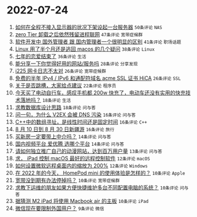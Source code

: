 # 2022-07-24

1. [如何在全程不接入显示器的状况下架设起一台服务器](https://www.v2ex.com/t/868389) `50条评论` `NAS`
1. [zero Tier 卸载之后依然残留进程联网](https://www.v2ex.com/t/868314) `47条评论` `宽带症候群`
1. [软件开发中 国外管理者 跟 国内管理者一个很明显的区别](https://www.v2ex.com/t/868301) `41条评论` `职场话题`
1. [Linux 用了半个月还是逃回 macos 的几个疑问](https://www.v2ex.com/t/868307) `38条评论` `Linux`
1. [七年的恋爱结束了](https://www.v2ex.com/t/868362) `36条评论` `生活`
1. [能分享一下你觉得好用的网站/服务吗](https://www.v2ex.com/t/868405) `28条评论` `分享发现`
1. [i225 网卡日志不太对](https://www.v2ex.com/t/868318) `26条评论` `宽带症候群`
1. [免费的半年 IPv4 / IPv6 和通配符域名 acme SSL 证书 HiCA](https://www.v2ex.com/t/868344) `26条评论` `SSL`
1. [关于是否跳槽，大家给点建议](https://www.v2ex.com/t/868327) `22条评论` `程序员`
1. [今天买了电动自行车，感叹手机都 200w 快充了，电动车还没有实用的快充技术落地吗？](https://www.v2ex.com/t/868423) `18条评论` `生活`
1. [求教数据库设计思路](https://www.v2ex.com/t/868322) `18条评论` `问与答`
1. [问一句，为什么 V2EX 会被 DNS 污染](https://www.v2ex.com/t/868399) `16条评论` `问与答`
1. [C++中的数组寻址，是线性时间还是固定时间](https://www.v2ex.com/t/868384) `16条评论` `C++`
1. [8 月 10 日到 8 月 30 日新疆游](https://www.v2ex.com/t/868342) `16条评论` `旅行`
1. [买新房一定要带上中介吗？](https://www.v2ex.com/t/868354) `14条评论` `问与答`
1. [国内视频平台 爱优腾 选哪个平台](https://www.v2ex.com/t/868336) `14条评论` `问与答`
1. [请如何独立推广自己的动漫网站，达到百万用户量](https://www.v2ex.com/t/868400) `13条评论` `问与答`
1. [求， iPad 控制 macOS 最好的远程控制软件](https://www.v2ex.com/t/868373) `12条评论` `macOS`
1. [如何设置微软远程桌面内的缩放为 200%](https://www.v2ex.com/t/868317) `12条评论` `Windows`
1. [在 2022 年的今天， HomePod mini 的使用体验是怎样的？](https://www.v2ex.com/t/868408) `10条评论` `Apple`
1. [宽带没到期有办法停掉吗？](https://www.v2ex.com/t/868390) `10条评论` `宽带症候群`
1. [求教下运维的朋友如果方便快捷维护多台不同配置电脑的系统？](https://www.v2ex.com/t/868367) `10条评论` `问与答`
1. [据猜测 M2 iPad 将使用 Macbook air 的主板](https://www.v2ex.com/t/868365) `10条评论` `iPad`
1. [微信现在要限制外国用户？](https://www.v2ex.com/t/868409) `9条评论` `微信`
